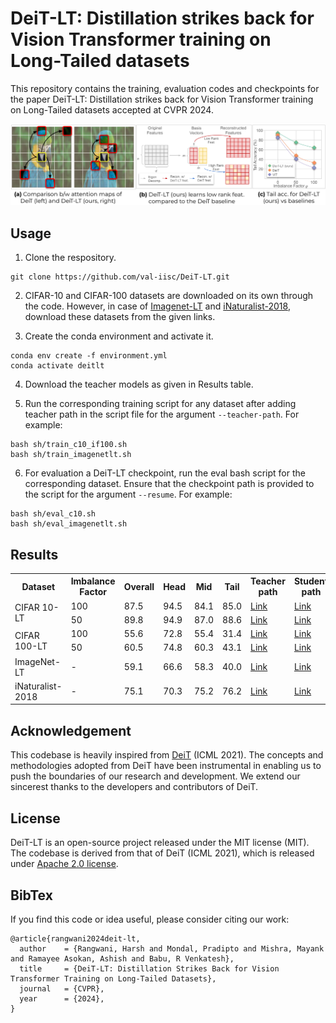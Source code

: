 # DeiT-LT: Distillation strikes back for Vision Transformer training on Long-Tailed datasets

This repository contains the training, evaluation codes and checkpoints for the paper DeiT-LT: Distillation strikes back for Vision Transformer training on Long-Tailed datasets accepted at CVPR 2024.

![DeiT-LT Teaser](static/DeiT-LT-Teaser.jpeg)
<!-- 
## Effect of distillation in DeiT-LT
![DeiT-LT Analysis](static/analysis.png)

A. We train DeiT-B with teachers trained on in-distribution images (RegNetY-16GF) and
out-of-distribution images (ResNet32). The out-of-distribution distillation leads to diverse experts, which become more diverse with deferred
re-weighting on the distillation token (DRW).

B. We plot the Mean Attention Distance for the patches across the early self attention block
1 (solid) and block 2 (dashed) for baselines, where we find that DeiT-LT leads to highly local and generalizable features.

C. We show the
rank of features for DIST token, where we demonstrate that students trained with SAM are more low-rank in comparison to baselines -->



## Usage

1. Clone the respository.
```
git clone https://github.com/val-iisc/DeiT-LT.git
```

2. CIFAR-10 and CIFAR-100 datasets are downloaded on its own through the code. However, in case of [Imagenet-LT](http://image-net.org/) and [iNaturalist-2018](https://github.com/visipedia/inat_comp/tree/master/2018), download these datasets from the given links.

3. Create the conda environment and activate it.

```
conda env create -f environment.yml
conda activate deitlt
```

4. Download the teacher models as given in Results table.

5. Run the corresponding training script for any dataset after adding teacher path in the script file for the argument `--teacher-path`. For example:
```
bash sh/train_c10_if100.sh
bash sh/train_imagenetlt.sh
```

6. For evaluation a DeiT-LT checkpoint, run the eval bash script for the corresponding dataset. Ensure that the checkpoint path is provided to the script for the argument `--resume`. For example: 
```
bash sh/eval_c10.sh
bash sh/eval_imagenetlt.sh
```

## Results

<table>
<tr>
<th>Dataset</th>
<th>Imbalance Factor</th>
<th>Overall</th>
<th>Head</th>
<th>Mid</th>
<th>Tail</th>
<th>Teacher path</th>
<th>Student path</th>
</tr>
<tr>
<td rowspan="2">CIFAR 10-LT</td>
<td>100</td>
<td>87.5</td>
<td>94.5</td>
<td>84.1</td>
<td>85.0</td>
<td><a href="https://api.wandb.ai/artifactsV2/gcp-us/active-learning/QXJ0aWZhY3Q6Nzc1ODY3NjYx/3d5f8683cecaf84b2e4130f4f9d1f192/paco_sam_ckpt_cf10_if100.pth.tar">Link</a></td>
<td><a href="https://api.wandb.ai/artifactsV2/gcp-us/active-learning/QXJ0aWZhY3Q6Nzc1ODY3NjYx/574dab8b51e97a8fca2b88d9f42e53c5/deit_base_distilled_patch16_224_resnet32_1200_CIFAR10LT_imb100_128_%5Bpaco_sam_teacher%5D_best_checkpoint.pth">Link</a></td>
</tr>
<tr>
<td>50</td>
<td>89.8</td>
<td>94.9</td>
<td>87.0</td>
<td>88.6</td>
<td><a href="https://api.wandb.ai/artifactsV2/gcp-us/active-learning/QXJ0aWZhY3Q6Nzc1ODY3NjYx/fc15814c0ce158e6987110b256248e18/paco_sam_ckpt_cf10_if50.pth.tar">Link</a></td>
<td><a href="https://api.wandb.ai/artifactsV2/gcp-us/active-learning/QXJ0aWZhY3Q6Nzc1ODY3NjYx/a1ee5cb061bb9e888dc54d84fa183a58/deit_base_distilled_patch16_224_resnet32_1200_CIFAR10LT_imb50_256_%5BIF50_paco_sam%5D_best_checkpoint.pth">Link</a></td>
</tr>
<tr>
<td rowspan="2">CIFAR 100-LT</td>
<td>100</td>
<td>55.6</td>
<td>72.8</td>
<td>55.4</td>
<td>31.4</td>
<td><a href="https://api.wandb.ai/artifactsV2/gcp-us/active-learning/QXJ0aWZhY3Q6Nzc1ODY3NjYx/fc4a80f43013c11729e28426b64ef70b/cifar100_paco_sam_if100.pth.tar">Link</a></td>
<td><a href="https://api.wandb.ai/artifactsV2/default/active-learning/QXJ0aWZhY3Q6Nzc1ODY3NjYx/cf0bdaca962d76f5d79be436478cfd5d/deit_base_distilled_patch16_224_resnet32_1200_CIFAR100LT_imb100_128_%5Bpaco_sam_teacher%5D_best_checkpoint.pth">Link</a></td>
</tr>
<tr>
<td>50</td>
<td>60.5</td>
<td>74.8</td>
<td>60.3</td>
<td>43.1</td>
<td><a href="https://api.wandb.ai/artifactsV2/gcp-us/active-learning/QXJ0aWZhY3Q6Nzc1ODY3NjYx/f32d7dd157a9b2b27ff60f1900769ce0/cifar100_paco_sam_if50.pth.tar">Link</a></td>
<td><a href="https://api.wandb.ai/artifactsV2/gcp-us/active-learning/QXJ0aWZhY3Q6Nzc1ODY3NjYx/69282bd245c8510b6edda1abb9459682/deit_base_distilled_patch16_224_resnet32_1200_CIFAR100LT_imb50_128_%5BIF50_paco_sam_teacher_cf100%5D_best_checkpoint.pth">Link</a></td>
</tr>
<tr>
<td>ImageNet-LT</td>
<td>-</td>
<td>59.1</td>
<td>66.6</td>
<td>58.3</td>
<td>40.0</td>
<td><a href="https://api.wandb.ai/artifactsV2/gcp-us/active-learning/QXJ0aWZhY3Q6Nzc1OTAzMzIy/9bae08b41c6c4416e21e8250a955cdda/imagenetlt_paco_sam.pth.tar">Link</a></td>
<td><a href="https://api.wandb.ai/artifactsV2/gcp-us/active-learning/QXJ0aWZhY3Q6Nzc1OTAzMzIy/79821d09b6603bdea5a18d957fd38b99/deit_base_distilled_patch16_224_resnet50_1400_IMAGENETLT_128_%5Bnew_paco_sam_teacher_flashv2%5D_best_checkpoint.pth">Link</a></td>
</tr>
<tr>
<td>iNaturalist-2018</td>
<td>-</td>
<td>75.1</td>
<td>70.3</td>
<td>75.2</td>
<td>76.2</td>
<td><a href="https://api.wandb.ai/artifactsV2/gcp-us/active-learning/QXJ0aWZhY3Q6Nzc1OTAzMzIy/9db822ec842c5d6c6ada53ce686fe9a7/inat_paco_sam.pth.tar">Link</a></td>
<td><a href="https://api.wandb.ai/artifactsV2/gcp-us/active-learning/QXJ0aWZhY3Q6Nzc1OTAzMzIy/5d643af66f1ca8f49de3ef6606166103/deit_base_distilled_patch16_224_resnet50_1000_INAT18_128_%5Bpaco_sam_teacher_long_schedule%5D_best_checkpoint.pth">Link</a></td>
</tr>
</table>


## Acknowledgement
This codebase is heavily inspired from [DeiT](https://github.com/facebookresearch/deit) (ICML 2021). The concepts and methodologies adopted from DeiT have been instrumental in enabling us to push the boundaries of our research and development. We extend our sincerest thanks to the developers and contributors of DeiT. 

## License
DeiT-LT is an open-source project released under the MIT license (MIT). The codebase is derived from that of DeiT (ICML 2021), which is released under [Apache 2.0 license](https://github.com/val-iisc/DeiT-LT/blob/main/LICENSE-FACEBOOK).

## BibTex
If you find this code or idea useful, please consider citing our work:
```
@article{rangwani2024deit-lt,
  author    = {Rangwani, Harsh and Mondal, Pradipto and Mishra, Mayank and Ramayee Asokan, Ashish and Babu, R Venkatesh},
  title     = {DeiT-LT: Distillation Strikes Back for Vision Transformer Training on Long-Tailed Datasets},
  journal   = {CVPR},
  year      = {2024},
}
```
 
 
 
 

